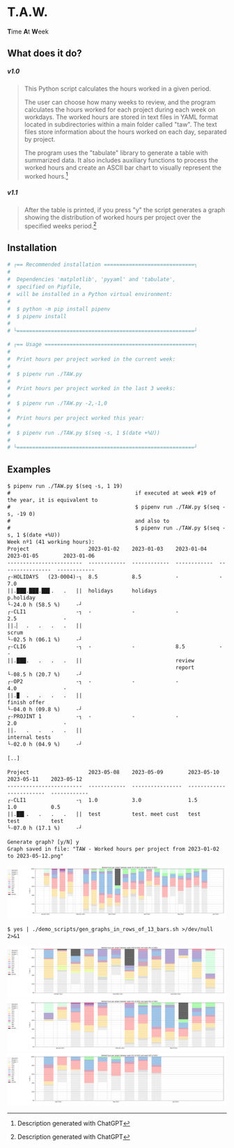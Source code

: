 # T.A.W.

**T**ime **A**t **W**eek

## What does it do?

##### v1.0
> This Python script calculates the hours worked in a given period.
> 
> The user can choose how many weeks to review, and the program calculates the hours worked for each project during each week on workdays. The worked hours are stored in text files in YAML format located in subdirectories within a main folder called "taw". The text files store information about the hours worked on each day, separated by project.
> 
> The program uses the "tabulate" library to generate a table with summarized data. It also includes auxiliary functions to process the worked hours and create an ASCII bar chart to visually represent the worked hours.[^1]

##### v1.1
> After the table is printed, if you press "y" the script generates a graph showing the distribution of worked hours per project over the specified weeks period.[^1]

[^1]: Description generated with ChatGPT

## Installation

```python
# ┌== Recommended installation =============================┐
#
#  Dependencies 'matplotlib', 'pyyaml' and 'tabulate',
#  specified on Pipfile,
#  will be installed in a Python virtual environment:
#
#  $ python -m pip install pipenv
#  $ pipenv install
#
# └=========================================================┘
```
```python
# ┌== Usage ================================================┐
#
#  Print hours per project worked in the current week:
#
#  $ pipenv run ./TAW.py
#
#  Print hours per project worked in the last 3 weeks:
#
#  $ pipenv run ./TAW.py -2,-1,0
#
#  Print hours per project worked this year:
#
#  $ pipenv run ./TAW.py $(seq -s, 1 $(date +%U))
#
# └=========================================================┘
```

## Examples

```shell
$ pipenv run ./TAW.py $(seq -s, 1 19)
#                                        if executed at week #19 of the year, it is equivalent to
#                                        $ pipenv run ./TAW.py $(seq -s, -19 0)
#                                        and also to
#                                        $ pipenv run ./TAW.py $(seq -s, 1 $(date +%U))
Week nº1 (41 working hours):
Project                   2023-01-02    2023-01-03    2023-01-04    2023-01-05        2023-01-06
------------------------  ------------  ------------  ------------  ----------------  ------------
┌-HOLIDAYS   (23-0004)-┐  8.5           8.5           -             -                 7.0
||.███.███.██▋.   .   ||  holidays      holidays                                      p.holiday
└-24.0 h (58.5 %)     -┘
┌-CLI1                -┐  -             -             -             2.5               -
||.▏  .   .   .   .   ||                                            scrum
└-02.5 h (06.1 %)     -┘
┌-CLI6                -┐  -             -             8.5           -                 -
||.███.   .   .   .   ||                              review
                                                      report
└-08.5 h (20.7 %)     -┘
┌-OP2                 -┐  -             -             -             4.0               -
||.▉  .   .   .   .   ||                                            finish offer
└-04.0 h (09.8 %)     -┘
┌-PROJINT 1           -┐  -             -             -             2.0               -
||.   .   .   .   .   ||                                            internal tests
└-02.0 h (04.9 %)     -┘

[..]

Project                   2023-05-08    2023-05-09        2023-05-10    2023-05-11    2023-05-12
------------------------  ------------  ----------------  ------------  ------------  ------------
┌-CLI1                -┐  1.0           3.0               1.5           1.0           0.5
||.██▍.   .   .   .   ||  test          test. meet cust   test          test          test
└-07.0 h (17.1 %)     -┘

Generate graph? [y/N] y
Graph saved in file: "TAW - Worked hours per project from 2023-01-02 to 2023-05-12.png"
```

![](plots/TAW&#32;-&#32;2023&#32;-&#32;Worked&#32;hours&#32;per&#32;project&#32;from&#32;2023-01-02&#32;to&#32;2023-06-02.png)


```shell
$ yes | ./demo_scripts/gen_graphs_in_rows_of_13_bars.sh >/dev/null 2>&1
```

![](plots/TAW&#32;-&#32;Worked&#32;hours&#32;per&#32;project&#32;from&#32;2022-09-26&#32;to&#32;2022-12-23.png)
![](plots/TAW&#32;-&#32;Worked&#32;hours&#32;per&#32;project&#32;from&#32;2022-12-26&#32;to&#32;2023-03-24.png)
![](plots/TAW&#32;-&#32;Worked&#32;hours&#32;per&#32;project&#32;from&#32;2023-03-27&#32;to&#32;2023-06-23.png)
